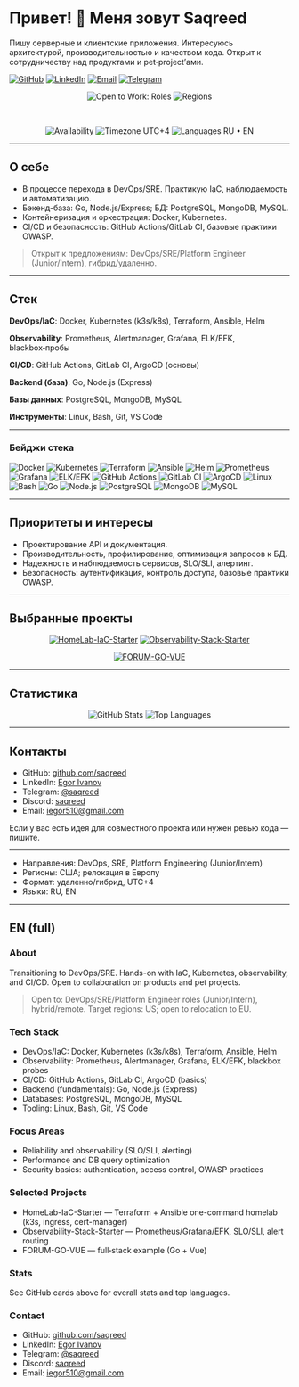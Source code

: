 # Привет! 👋 Меня зовут Saqreed

Пишу серверные и клиентские приложения. Интересуюсь архитектурой, производительностью и качеством кода. Открыт к сотрудничеству над продуктами и pet‑project’ами.

[![GitHub](https://img.shields.io/badge/GitHub-saqreed-181717?logo=github&logoColor=white&style=flat-square)](https://github.com/saqreed)
[![LinkedIn](https://img.shields.io/badge/LinkedIn-Profile-0A66C2?logo=linkedin&logoColor=white&style=flat-square)](https://www.linkedin.com/in/egor-ivanov-0b49a537b)
[![Email](https://img.shields.io/badge/Email-iegor510%40gmail.com-6C757D?logo=gmail&logoColor=white&style=flat-square)](mailto:iegor510@gmail.com)
[![Telegram](https://img.shields.io/badge/Telegram-@saqreed-2CA5E0?logo=telegram&logoColor=white&style=flat-square)](https://t.me/saqreed)

<div align="center">

![Open to Work: Roles](https://img.shields.io/badge/Open%20to%20Work-DevOps%20%7C%20SRE%20%7C%20Platform-brightgreen?style=for-the-badge)
![Regions](https://img.shields.io/badge/Target%20Regions-US%20%7C%20EU%20Relocation-gray?style=for-the-badge)

<br/>

![Availability](https://img.shields.io/badge/Availability-Full--time%20%7C%20Contract-lightgrey?style=flat-square)
![Timezone UTC+4](https://img.shields.io/badge/Timezone-UTC%2B4-lightgrey?style=flat-square)
![Languages RU • EN](https://img.shields.io/badge/Languages-RU%20%E2%80%A2%20EN-lightgrey?style=flat-square)

</div>

---

## О себе

- В процессе перехода в DevOps/SRE. Практикую IaC, наблюдаемость и автоматизацию.
- Бэкенд-база: Go, Node.js/Express; БД: PostgreSQL, MongoDB, MySQL.
- Контейнеризация и оркестрация: Docker, Kubernetes.
- CI/CD и безопасность: GitHub Actions/GitLab CI, базовые практики OWASP.

> Открыт к предложениям: DevOps/SRE/Platform Engineer (Junior/Intern), гибрид/удаленно.

---

## Стек

**DevOps/IaC**: Docker, Kubernetes (k3s/k8s), Terraform, Ansible, Helm

**Observability**: Prometheus, Alertmanager, Grafana, ELK/EFK, blackbox‑пробы

**CI/CD**: GitHub Actions, GitLab CI, ArgoCD (основы)

**Backend (база)**: Go, Node.js (Express)

**Базы данных**: PostgreSQL, MongoDB, MySQL

**Инструменты**: Linux, Bash, Git, VS Code

---

### Бейджи стека

![Docker](https://img.shields.io/badge/Docker-2496ED?logo=docker&logoColor=white)
![Kubernetes](https://img.shields.io/badge/Kubernetes-326CE5?logo=kubernetes&logoColor=white)
![Terraform](https://img.shields.io/badge/Terraform-7B42BC?logo=terraform&logoColor=white)
![Ansible](https://img.shields.io/badge/Ansible-EE0000?logo=ansible&logoColor=white)
![Helm](https://img.shields.io/badge/Helm-0F1689?logo=helm&logoColor=white)
![Prometheus](https://img.shields.io/badge/Prometheus-E6522C?logo=prometheus&logoColor=white)
![Grafana](https://img.shields.io/badge/Grafana-F46800?logo=grafana&logoColor=white)
![ELK/EFK](https://img.shields.io/badge/ELK%2FEFK-005571?logo=elastic&logoColor=white)
![GitHub Actions](https://img.shields.io/badge/GitHub%20Actions-2088FF?logo=githubactions&logoColor=white)
![GitLab CI](https://img.shields.io/badge/GitLab%20CI-FC6D26?logo=gitlab&logoColor=white)
![ArgoCD](https://img.shields.io/badge/ArgoCD-EF7B4D?logo=argo&logoColor=white)
![Linux](https://img.shields.io/badge/Linux-FCC624?logo=linux&logoColor=black)
![Bash](https://img.shields.io/badge/Bash-4EAA25?logo=gnubash&logoColor=white)
![Go](https://img.shields.io/badge/Go-00ADD8?logo=go&logoColor=white)
![Node.js](https://img.shields.io/badge/Node.js-339933?logo=nodedotjs&logoColor=white)
![PostgreSQL](https://img.shields.io/badge/PostgreSQL-4169E1?logo=postgresql&logoColor=white)
![MongoDB](https://img.shields.io/badge/MongoDB-47A248?logo=mongodb&logoColor=white)
![MySQL](https://img.shields.io/badge/MySQL-4479A1?logo=mysql&logoColor=white)

---

## Приоритеты и интересы

- Проектирование API и документация.
- Производительность, профилирование, оптимизация запросов к БД.
- Надежность и наблюдаемость сервисов, SLO/SLI, алертинг.
- Безопасность: аутентификация, контроль доступа, базовые практики OWASP.

---

## Выбранные проекты

<div align="center">

[![HomeLab-IaC-Starter](https://github-readme-stats.vercel.app/api/pin/?username=saqreed&repo=HomeLab-IaC-Starter&theme=transparent&hide_border=true)](https://github.com/saqreed/HomeLab-IaC-Starter)
[![Observability-Stack-Starter](https://github-readme-stats.vercel.app/api/pin/?username=saqreed&repo=Observability-Stack-Starter&theme=transparent&hide_border=true)](https://github.com/saqreed/Observability-Stack-Starter)

[![FORUM-GO-VUE](https://github-readme-stats.vercel.app/api/pin/?username=saqreed&repo=FORUM-GO-VUE&theme=transparent&hide_border=true)](https://github.com/saqreed/FORUM-GO-VUE)

</div>

---

## Статистика

<div align="center">

![GitHub Stats](https://github-readme-stats.vercel.app/api?username=saqreed&show_icons=true&theme=transparent&hide_border=true&count_private=true)
![Top Languages](https://github-readme-stats.vercel.app/api/top-langs/?username=saqreed&layout=compact&theme=transparent&hide_border=true)

</div>

---

## Контакты

- GitHub: [github.com/saqreed](https://github.com/saqreed)
- LinkedIn: [Egor Ivanov](https://www.linkedin.com/in/egor-ivanov-0b49a537b)
- Telegram: [@saqreed](https://t.me/saqreed)
- Discord: [saqreed](https://discord.com/users/saqreed)
- Email: [iegor510@gmail.com](mailto:iegor510@gmail.com)

Если у вас есть идея для совместного проекта или нужен ревью кода — пишите.

---

- Направления: DevOps, SRE, Platform Engineering (Junior/Intern)
- Регионы: США; релокация в Европу
- Формат: удаленно/гибрид, UTC+4
- Языки: RU, EN

---

## EN (full)

### About

Transitioning to DevOps/SRE. Hands-on with IaC, Kubernetes, observability, and CI/CD. Open to collaboration on products and pet projects.

> Open to: DevOps/SRE/Platform Engineer roles (Junior/Intern), hybrid/remote.
Target regions: US; open to relocation to EU.

### Tech Stack

- DevOps/IaC: Docker, Kubernetes (k3s/k8s), Terraform, Ansible, Helm
- Observability: Prometheus, Alertmanager, Grafana, ELK/EFK, blackbox probes
- CI/CD: GitHub Actions, GitLab CI, ArgoCD (basics)
- Backend (fundamentals): Go, Node.js (Express)
- Databases: PostgreSQL, MongoDB, MySQL
- Tooling: Linux, Bash, Git, VS Code

### Focus Areas

- Reliability and observability (SLO/SLI, alerting)
- Performance and DB query optimization
- Security basics: authentication, access control, OWASP practices

### Selected Projects

- HomeLab-IaC-Starter — Terraform + Ansible one-command homelab (k3s, ingress, cert-manager)
- Observability-Stack-Starter — Prometheus/Grafana/EFK, SLO/SLI, alert routing
- FORUM-GO-VUE — full‑stack example (Go + Vue)

### Stats

See GitHub cards above for overall stats and top languages.

### Contact

- GitHub: [github.com/saqreed](https://github.com/saqreed)
- LinkedIn: [Egor Ivanov](https://www.linkedin.com/in/egor-ivanov-0b49a537b)
- Telegram: [@saqreed](https://t.me/saqreed)
- Discord: [saqreed](https://discord.com/users/saqreed)
- Email: [iegor510@gmail.com](mailto:iegor510@gmail.com)
